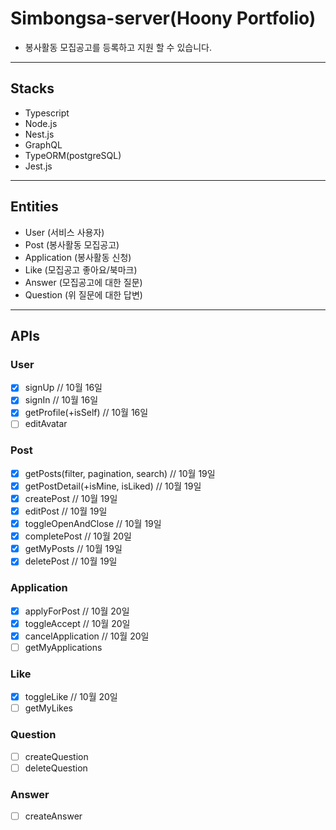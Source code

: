 # Simbongsa-server(Hoony Portfolio)

- 봉사활동 모집공고를 등록하고 지원 할 수 있습니다.

---

## Stacks

- Typescript
- Node.js
- Nest.js
- GraphQL
- TypeORM(postgreSQL)
- Jest.js

---

## Entities

- User (서비스 사용자)
- Post (봉사활동 모집공고)
- Application (봉사활동 신청)
- Like (모집공고 좋아요/북마크)
- Answer (모집공고에 대한 질문)
- Question (위 질문에 대한 답변)

---

## APIs

### User

- [x] signUp // 10월 16일
- [x] signIn // 10월 16일
- [x] getProfile(+isSelf) // 10월 16일
- [ ] editAvatar
  
### Post

- [x] getPosts(filter, pagination, search) // 10월 19일
- [x] getPostDetail(+isMine, isLiked) // 10월 19일
- [x] createPost // 10월 19일
- [x] editPost // 10월 19일
- [x] toggleOpenAndClose // 10월 19일
- [x] completePost // 10월 20일
- [x] getMyPosts // 10월 19일
- [x] deletePost // 10월 19일

### Application

- [x] applyForPost // 10월 20일
- [x] toggleAccept // 10월 20일
- [x] cancelApplication  // 10월 20일
- [ ] getMyApplications

### Like

- [x] toggleLike // 10월 20일
- [ ] getMyLikes

### Question

- [ ] createQuestion
- [ ] deleteQuestion

### Answer

- [ ] createAnswer
